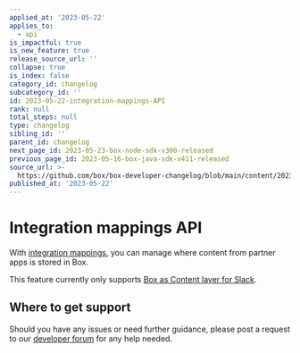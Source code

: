 ```yaml
---
applied_at: '2023-05-22'
applies_to:
  - api
is_impactful: true
is_new_feature: true
release_source_url: ''
collapse: true
is_index: false
category_id: changelog
subcategory_id: ''
id: 2023-05-22-integration-mappings-API
rank: null
total_steps: null
type: changelog
sibling_id: ''
parent_id: changelog
next_page_id: 2023-05-23-box-node-sdk-v300-released
previous_page_id: 2023-05-16-box-java-sdk-v411-released
source_url: >-
  https://github.com/box/box-developer-changelog/blob/main/content/2023/05-22-integration-mappings-API.md
published_at: '2023-05-22'
---
```

# Integration mappings API

With [integration mappings][1], you can manage where content from partner apps is stored in Box.

This feature currently only supports [Box as Content layer for Slack][2].

## Where to get support

Should you have any issues or need further guidance, please post a request to
our [developer forum][3] for any help needed.

[1]: r://integration-mappings
[2]: https://support.box.com/hc/en-us/articles/4415585987859-Box-as-the-Content-Layer-for-Slack
[3]: https://support.box.com/hc/en-us/community/topics/360001932973-Platform-and-Developer-Forum